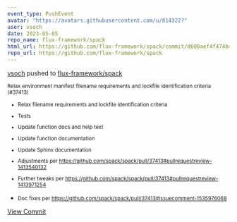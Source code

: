 ```yaml
---
event_type: PushEvent
avatar: "https://avatars.githubusercontent.com/u/814322?"
user: vsoch
date: 2023-05-05
repo_name: flux-framework/spack
html_url: https://github.com/flux-framework/spack/commit/d600aef4f474b443dd136908f0998ac5a337669c
repo_url: https://github.com/flux-framework/spack
---
```


<a href='https://github.com/vsoch' target='_blank'>vsoch</a> pushed to <a href='https://github.com/flux-framework/spack' target='_blank'>flux-framework/spack</a>

<small>Relax environment manifest filename requirements and lockfile identification criteria (#37413)

* Relax filename requirements and lockfile identification criteria

* Tests

* Update function docs and help text

* Update function documentation

* Update Sphinx documentation

* Adjustments per https://github.com/spack/spack/pull/37413#pullrequestreview-1413540132

* Further tweaks per https://github.com/spack/spack/pull/37413#pullrequestreview-1413971254

* Doc fixes per https://github.com/spack/spack/pull/37413#issuecomment-1535976068</small>

<a href='https://github.com/flux-framework/spack/commit/d600aef4f474b443dd136908f0998ac5a337669c' target='_blank'>View Commit</a>
